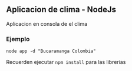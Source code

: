 ## Aplicacion de clima - NodeJs

Aplicacion en consola de el clima

### Ejemplo

```
node app -d "Bucaramanga Colombia"
```

Recuerden ejecutar ```npm install``` para las librerias